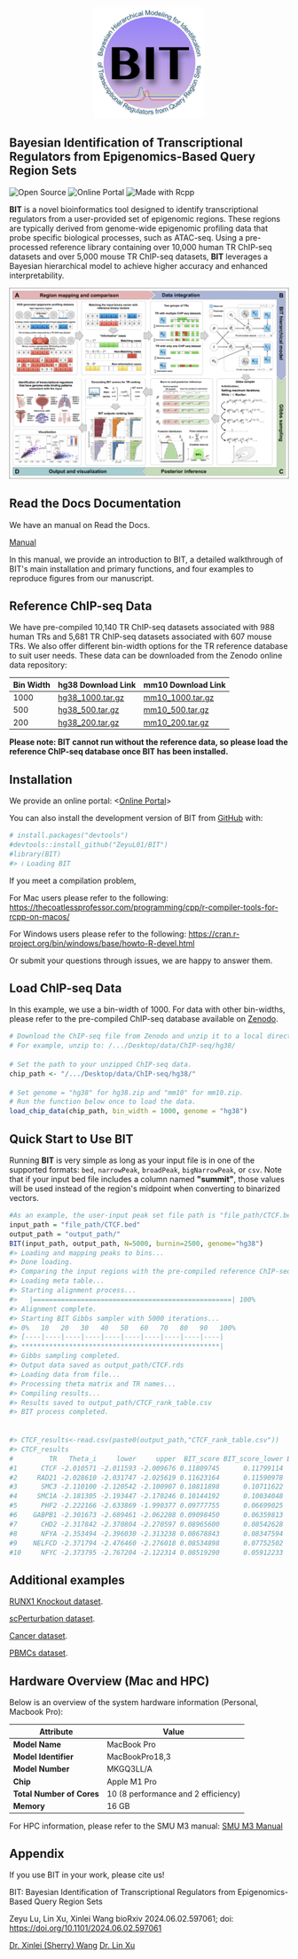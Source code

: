 <!-- README.md is generated from README.Rmd. Please edit that file -->

<!-- badges: start -->

<!-- badges: end -->

<p align="center" width="100%">

<img src="/docs/images/Logo.png" alt="Description" width="200"/>

</p>

## Bayesian Identification of Transcriptional Regulators from Epigenomics-Based Query Region Sets

![Open
Source](https://img.shields.io/badge/Open%20Source-Yes-brightgreen.svg)
![Online
Portal](https://img.shields.io/badge/Online%20Portal-Yes-brightgreen.svg)
![Made with
Rcpp](https://img.shields.io/badge/Made%20with-Rcpp-1f425f.svg)

**BIT** is a novel bioinformatics tool designed to identify
transcriptional regulators from a user-provided set of epigenomic
regions. These regions are typically derived from genome-wide epigenomic
profiling data that probe specific biological processes, such as
ATAC-seq. Using a pre-processed reference library containing over 10,000
human TR ChIP-seq datasets and over 5,000 mouse TR ChIP-seq datasets,
**BIT** leverages a Bayesian hierarchical model to achieve higher
accuracy and enhanced interpretability.

![BIT](inst/Figure_1.png)

## Read the Docs Documentation

We have an manual on Read the Docs.

[Manual](https://bitbayesian-identification-of-transcriptional-regulators.readthedocs.io/en/latest/)

In this manual, we provide an introduction to BIT, a detailed
walkthrough of BIT's main installation and primary functions, and four
examples to reproduce figures from our manuscript.

## Reference ChIP-seq Data

We have pre-compiled 10,140 TR ChIP-seq datasets associated with 988
human TRs and 5,681 TR ChIP-seq datasets associated with 607 mouse TRs.
We also offer different bin-width options for the TR reference database
to suit user needs. These data can be downloaded from the Zenodo online
data repository:

| Bin Width | hg38 Download Link                                                                                   | mm10 Download Link                                                                                   |
|-----------|------------------------------------------------------------------------------------------------------|------------------------------------------------------------------------------------------------------|
| 1000      | [hg38_1000.tar.gz](https://zenodo.org/records/14231098/files/hg38_1000.tar.gz?download=1)              | [mm10_1000.tar.gz](https://zenodo.org/records/14231098/files/mm10_1000.tar.gz?download=1)              |
| 500       | [hg38_500.tar.gz](https://zenodo.org/records/14231098/files/hg38_500.tar.gz?download=1)                 | [mm10_500.tar.gz](https://zenodo.org/records/14231098/files/mm10_500.tar.gz?download=1)                 |
| 200       | [hg38_200.tar.gz](https://zenodo.org/records/14231098/files/hg38_200.tar.gz?download=1)                 | [mm10_200.tar.gz](https://zenodo.org/records/14231098/files/mm10_200.tar.gz?download=1)                 |

**Please note: BIT cannot run without the reference data, so please load the reference ChIP-seq database once BIT has been installed.**

## Installation

We provide an online portal: \<[Online
Portal](http://43.135.174.109:8080/)\>

You can also install the development version of BIT from
[GitHub](https://github.com/ZeyuL01/BIT) with:

``` r
# install.packages("devtools")
#devtools::install_github("ZeyuL01/BIT")
#library(BIT)
#> ℹ Loading BIT
```

If you meet a compilation problem,

For Mac users please refer to the following:
<https://thecoatlessprofessor.com/programming/cpp/r-compiler-tools-for-rcpp-on-macos/>

For Windows users please refer to the following:
<https://cran.r-project.org/bin/windows/base/howto-R-devel.html>

Or submit your questions through issues, we are happy to answer them.

## Load ChIP-seq Data

In this example, we use a bin-width of 1000. For data with other
bin-widths, please refer to the pre-compiled ChIP-seq database available
on [Zenodo](https://zenodo.org/records/14231098).

``` r
# Download the ChIP-seq file from Zenodo and unzip it to a local directory.
# For example, unzip to: /.../Desktop/data/ChIP-seq/hg38/

# Set the path to your unzipped ChIP-seq data.
chip_path <- "/.../Desktop/data/ChIP-seq/hg38/"

# Set genome = "hg38" for hg38.zip and "mm10" for mm10.zip.
# Run the function below once to load the data.
load_chip_data(chip_path, bin_width = 1000, genome = "hg38")
```

## Quick Start to Use BIT

Running **BIT** is very simple as long as your input file is in one of
the supported formats: `bed`, `narrowPeak`, `broadPeak`,
`bigNarrowPeak`, or `csv`. Note that if your input bed file includes a
column named **"summit"**, those values will be used instead of the
region's midpoint when converting to binarized vectors.

``` r
#As an example, the user-input peak set file path is "file_path/CTCF.bed"
input_path = "file_path/CTCF.bed"
output_path = "output_path/"
BIT(input_path, output_path, N=5000, burnin=2500, genome="hg38")
#> Loading and mapping peaks to bins...
#> Done loading.
#> Comparing the input regions with the pre-compiled reference ChIP-seq data, using a bin width of 1000 bps...
#> Loading meta table...
#> Starting alignment process...
#>   |==================================================| 100%
#> Alignment complete.
#> Starting BIT Gibbs sampler with 5000 iterations...
#> 0%   10   20   30   40   50   60   70   80   90   100%
#> [----|----|----|----|----|----|----|----|----|----|
#> **************************************************|
#> Gibbs sampling completed.
#> Output data saved as output_path/CTCF.rds
#> Loading data from file...
#> Processing theta matrix and TR names...
#> Compiling results...
#> Results saved to output_path/CTCF_rank_table.csv
#> BIT process completed.


#> CTCF_results<-read.csv(paste0(output_path,"CTCF_rank_table.csv"))
#> CTCF_results
#         TR   Theta_i     lower     upper  BIT_score BIT_score_lower BIT_score_upper Rank
#1      CTCF -2.010571 -2.011593 -2.009676 0.11809745      0.11799114      0.11819079    1
#2     RAD21 -2.028610 -2.031747 -2.025619 0.11623164      0.11590978      0.11653925    2
#3      SMC3 -2.110100 -2.120542 -2.100907 0.10811898      0.10711622      0.10900866    3
#4     SMC1A -2.181305 -2.193447 -2.170246 0.10144192      0.10034048      0.10245443    4
#5      PHF2 -2.222166 -2.633869 -1.990377 0.09777755      0.06699025      0.12021697    5
#6    GABPB1 -2.301673 -2.689461 -2.062208 0.09098450      0.06359813      0.11282466    6
#7      CHD2 -2.317842 -2.370804 -2.270597 0.08965600      0.08542628      0.09358759    7
#8      NFYA -2.353494 -2.396030 -2.313238 0.08678843      0.08347594      0.09003250    8
#9    NELFCD -2.371794 -2.476460 -2.276018 0.08534898      0.07752502      0.09312872    9
#10     NFYC -2.373795 -2.767204 -2.122314 0.08519290      0.05912233      0.10694685   10
```

## Additional examples

[RUNX1 Knockout
dataset](https://bitbayesian-identification-of-transcriptional-regulators.readthedocs.io/en/latest/Examples/Examples1.html).

[scPerturbation
dataset](https://bitbayesian-identification-of-transcriptional-regulators.readthedocs.io/en/latest/Examples/Examples3.html).

[Cancer
dataset](https://bitbayesian-identification-of-transcriptional-regulators.readthedocs.io/en/latest/Examples/Examples4.html).

[PBMCs
dataset](https://bitbayesian-identification-of-transcriptional-regulators.readthedocs.io/en/latest/Examples/Examples5.html).

## Hardware Overview (Mac and HPC)

Below is an overview of the system hardware information (Personal, Macbook Pro):

| **Attribute**               | **Value**                                    |
|-----------------------------|----------------------------------------------|
| **Model Name**              | MacBook Pro                                  |
| **Model Identifier**        | MacBookPro18,3                               |
| **Model Number**            | MKGQ3LL/A                                    |
| **Chip**                    | Apple M1 Pro                                 |
| **Total Number of Cores**   | 10 (8 performance and 2 efficiency)          |
| **Memory**                  | 16 GB                                        |

For HPC information, please refer to the SMU M3 manual: [SMU M3 Manual](https://southernmethodistuniversity.github.io/hpc_docs/about.html)

## Appendix

If you use BIT in your work, please cite us!

BIT: Bayesian Identification of Transcriptional Regulators from
Epigenomics-Based Query Region Sets 

Zeyu Lu, Lin Xu, Xinlei Wang bioRxiv
2024.06.02.597061; doi: <https://doi.org/10.1101/2024.06.02.597061>

[Dr. Xinlei (Sherry)
Wang](https://www.uta.edu/academics/faculty/profile?username=wangx9)
[Dr. Lin Xu](https://qbrc.swmed.edu/labs/xulab/)
